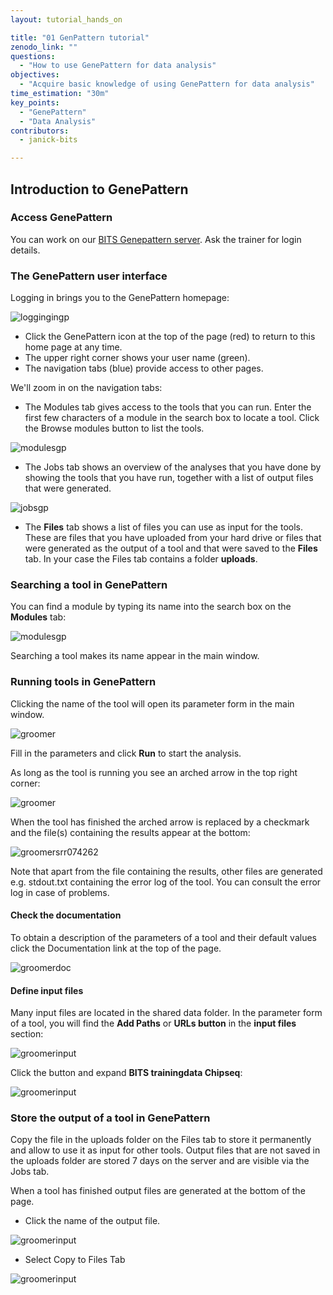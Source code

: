 ```yaml
---
layout: tutorial_hands_on

title: "01 GenPattern tutorial"
zenodo_link: ""
questions:
  - "How to use GenePattern for data analysis"
objectives:
  - "Acquire basic knowledge of using GenePattern for data analysis"
time_estimation: "30m"
key_points:
  - "GenePattern"
  - "Data Analysis"
contributors:
  - janick-bits

---
```


## Introduction to GenePattern

### Access GenePattern

You can work on our [BITS Genepattern server](https://dev.bits.vib.be:8686/gp/pages/index.jsf). Ask the trainer for login details.

### The GenePattern user interface

Logging in brings you to the GenePattern homepage: 

![loggingingp](../../images/GP2b.png)


- Click the GenePattern icon at the top of the page (red) to return to this home page at any time.
- The upper right corner shows your user name (green).
- The navigation tabs (blue) provide access to other pages.

We'll zoom in on the navigation tabs: 

- The Modules tab gives access to the tools that you can run. Enter the first few characters of a module in the search box to locate a tool. Click the Browse modules button to list the tools.

![modulesgp](../../images/GP3b.png)

- The Jobs tab shows an overview of the analyses that you have done by showing the tools that you have run, together with a list of output files that were generated.

![jobsgp](../../images/GP4.png)

- The **Files** tab shows a list of files you can use as input for the tools. These are files that you have uploaded from your hard drive or files that were generated as the output of a tool and that were saved to the **Files** tab. In your case the Files tab contains a folder **uploads**. 

### Searching a tool in GenePattern

You can find a module by typing its name into the search box on the **Modules** tab: 

![modulesgp](../../images/GP4a.png)

Searching a tool makes its name appear in the main window.

### Running tools in GenePattern

Clicking the name of the tool will open its parameter form in the main window.

![groomer](../../images/GP5.png)

Fill in the parameters and click **Run** to start the analysis.

As long as the tool is running you see an arched arrow in the top right corner: 

![groomer](../../images/GP11.png)

When the tool has finished the arched arrow is replaced by a checkmark and the file(s) containing the results appear at the bottom: 

![groomersrr074262](../../images/GP12.png)

Note that apart from the file containing the results, other files are generated e.g. stdout.txt containing the error log of the tool. You can consult the error log in case of problems.

#### Check the documentation

To obtain a description of the parameters of a tool and their default values click the Documentation link at the top of the page. 

![groomerdoc](../../images/GP16.png)

#### Define input files

Many input files are located in the shared data folder. In the parameter form of a tool, you will find the **Add Paths** or **URLs button** in the **input files** section: 

![groomerinput](../../images/GPAddPaths.png)

Click the button and expand **BITS trainingdata Chipseq**: 

![groomerinput](../../images/GPSharedData.png)

### Store the output of a tool in GenePattern 

Copy the file in the uploads folder on the Files tab to store it permanently and allow to use it as input for other tools. Output files that are not saved in the uploads folder are stored 7 days on the server and are visible via the Jobs tab.

When a tool has finished output files are generated at the bottom of the page. 

- Click the name of the output file. 

![groomerinput](../../images/GP14.png)

- Select Copy to Files Tab

![groomerinput](../../images/GP13.png)
